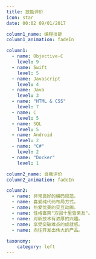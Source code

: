 ```yaml
---
title: 技能评价
icon: star
date: 00:02 09/01/2017

column1_name: 编程技能
column1_animation: fadeIn

column1:
  - name: Objective-C
    level: 9
  - name: Swift
    level: 5
  - name: Javascript
    level: 4
  - name: Java
    level: 3
  - name: "HTML & CSS"
    level: 7
  - name: C
    level: 5
  - name: SQL
    level: 5
  - name: Android
    level: 2
  - name: "C#"
    level: 2
  - name: "Docker"
    level: 1

column2_name: 自我评价
column2_animation: fadeIn

column2:
  - name: 非常良好的编码规范。
  - name: 喜爱纯代码布局方式。
  - name: 热爱优美的交互动画。
  - name: 性格直爽"方圆十里皆亲友"。
  - name: 对新技术有浓厚的兴趣。
  - name: 享受突破难点的成就感。
  - name: 向往开发出伟大的产品。
    
taxonomy:
    category: left
---
```

